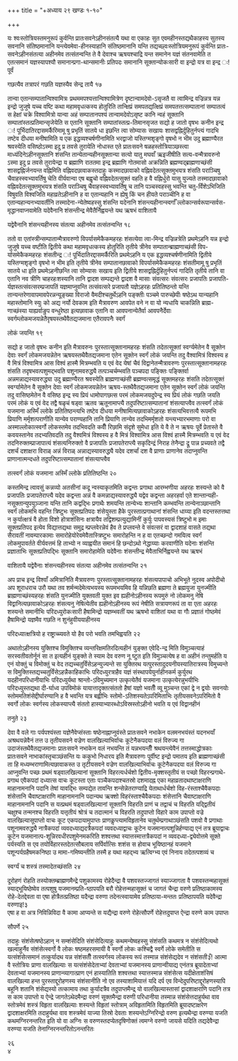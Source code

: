 +++
title = "+अध्याय २९ खण्डः १-१०"

+++

यः श्वःस्तोत्रियस्तमनुरूपं कुर्वन्ति प्रातःसवनेऽहीनसंतत्यै यथा वा एकाहः
सुत एवमहीनस्तद्यथैकाहस्य सुतस्य सवनानि संतिष्ठमानानि
यन्त्येवमेवा-हीनस्याहानि संतिष्ठमानानि
यन्ति तद्यच्छ्वःस्तोत्रियमनुरूपं कुर्वन्ति प्रातः-सवनेऽहीनसंतत्या
अहीनमेव तत्संतन्वन्ति ते वै देवाश्च ऋषयश्चाद्रि यन्त
समानेन यज्ञं संतनवामेति त एतत्समानं यज्ञस्यापश्यौ
समानान्प्रगा-थान्समानीः प्रतिपदः समानानि
सूक्तान्योकःसारी वा इन्द्रो यत्र वा इन्द्र ः\!
पूर्वं 

गछत्यैव तत्रापरं गछति यज्ञस्यैव सेन्द्र तायै १७

 

तान्वा एतान्सम्पातान्विश्वामित्रः प्रथममपश्यत्तान्विश्वामित्रेण
दृष्टान्वामदेवो-ऽसृजतै वा त्वामिन्द्र वज्रिन्नत्र यन्न
इन्द्रो जुजुषे यच्च वष्टि कथा महामवृधत्कस्य होतुरिति तान्क्षिप्रं
समपतद्यत्क्षिप्रं समपतत्तत्सम्पातानां सम्पातत्वं स हेक्षां
चक्रे विश्वामित्रो यान्वा अहं सम्पातानपश्यं तान्वामदेवोऽसृष्ट कानि न्वहं
सूक्तानि सम्पातांस्तत्प्रतिमान्सृजेयेति स एतानि सूक्तानि
सम्पातांस्तत्प्र-तिमानसृजत सद्यो ह जातो
वृषभः कनीन इन्द्र ः\! पूर्भिदातिरद्दासमर्कैरिमामू षु प्रभृतिं सातये धा
इछन्ति त्वा सोम्यासः सखायः शासद्वह्निर्दुहितुर्नप्त्यं गादभि तष्टेव
दीधया मनीषामिति य एक इद्धव्यश्चर्षणीनामिति भरद्वाजो
यस्तिग्मशृङ्गो वृषभो न भीम उदु ब्रह्माण्यैरत
श्रवस्येति वसिष्ठोऽस्मा इदु प्र तवसे तुरायेति नोधास्त एते
प्रातःसवने षळहस्तोत्रियाञ्छस्त्वा माध्यंदिनेऽहीनसूक्तानि शंसन्ति
तान्येतान्यहीनसूक्तान्या सत्यो यातु मघवाँ ऋइजीषीति
सत्य-वन्मैत्रावरुनो ऽस्मा इदु प्र तवसे
तुरायेन्द्रा य ब्रह्माणि राततमा इन्द्र ब्रह्माणि गोतमासो अक्रन्निति
ब्रह्मण्वद्ब्राह्मणाच्छंसी शासद्वह्निर्जनयन्त वह्निमिति
वह्निवदछावाकस्तदाहुः कस्मादछावाको वह्निवदेतत्सूक्तमुभयत्र
शंसति पराञ्चिषु चैवाहस्स्वभ्यावर्तिषु चेति वीर्यवान्वा एष बह्वृचो
वह्निवदेतत्सुक्तं वहति ह वै वह्निर्धुरो यासु युज्यते
तस्मादछावाको वह्निवदेतत्सूक्तमुभयत्र शंसति पराञ्चिषु
चैवाहस्स्वभ्यावर्तिषु च तानि पञ्चस्वहस्सु भवन्ति चतु-र्विंशेऽभिजिति
विषुवति विश्वजिति महाव्रतेऽहीनानि ह वा एतान्यहानि न ह्येषु किं
चन हीयते पराञ्चीनि ह वा एतान्यहान्यनभ्यावर्तीनि तस्मादेना-न्येतेष्वहस्सु
शंसन्ति यदेनानि शंसन्त्यहीनान्स्वर्गाँ
ल्लोकान्सर्वरूपान्सर्वस-मृद्धानवाप्नवामेति
यदेवैनानि शंसन्तीन्द्र मेवैतैर्निह्वयन्ते यथ ऋषभं वाशितायै 

यद्वेवैनानि शंसन्त्यहीनस्य संतत्या अहीनमेव तत्संतन्वन्ति १८

 

ततो वा एतांस्त्रीन्सम्पातान्मैत्रावरुणो विपर्यासमेकैकमहरहः शंसत्येवा
त्वा-मिन्द्र वज्रिन्नत्रेति प्रथमेऽहनि यन्न इन्द्रो जुजुषे यच्च
वष्टीति द्वितीये कथा महामवृधत्कस्य होतुरिति तृतीये त्रीनेव
सम्पातान्ब्राह्मणाच्छंसी विप-र्यासमेकैकमहरहः
शंसतीन्द्र ः\! पूर्भिदातिरद्दासमर्कैरिति प्रथमेऽहनि य एक
इद्धव्यश्चर्षणीनामिति द्वितीये यस्तिग्मशृङ्गो वृषभो न
भीम इति तृतीये त्रीनेव सम्पातानछावाको विपर्यासमेकैकमहरहः शंसतीमामू
षु प्रभृतिं सातये धा इति प्रथमेऽहनीछन्ति त्वा सोम्यासः सखाय इति द्वितीये
शासद्वह्निर्दुहितुर्नप्त्यं गादिति तृतीये तानि वा एतानि नव त्रीणि
चाहरहःशस्यानि तानि द्वादश सम्पद्यन्ते द्वादश वै मासाः
संवत्सरः संवत्सरः प्रजापतिः
प्रजापति-र्यज्ञस्तत्संवत्सरम्प्रजापतिं
यज्ञमाप्नुवन्ति तत्संवत्सरे प्रजापतौ यज्ञेऽहरहः प्रतितिष्ठन्तो यन्ति
तान्यन्तरेणावापमावपेरन्नन्यूङ्ख्या विराजो वैमदीश्चतुर्थेऽहनि
पङ्क्तीः पञ्चमे पारुच्छेपीः षष्ठेऽथ यान्यहानि महास्तोमानि स्युः
को अद्य नर्यो देवकाम इति मैत्रावरुण आवपेत वने न वा यो न्यधायि
चाकन्निति ब्राह्म-णाच्छंस्या याह्यर्वाङुप वन्धुरेष्ठा
इत्यछावाक एतानि वा आवपनान्येतैर्वा आवपनैर्देवाः
स्वर्गम्लोकमजयन्नेतैरृषयस्तथैवैतद्यजमाना
एतैरावपनैः स्वर्गं 

लोकं जयन्ति १९

 

सद्यो ह जातो वृषभः कनीन इति मैत्रावरुनः पुरस्तात्सूक्तानामहरहः शंसति
तदेतत्सूक्तां स्वर्ग्यमेतेन वै सूक्तेन देवाः स्वर्गं
लोकमजयन्नेतेन ऋषयस्तथैवैतद्यजमाना एतेन सूक्तेन
स्वर्गं लोकं जयन्ति तदु वैश्वामित्रं विश्वस्य ह वै मित्रं
विश्वामित्र आस विश्वं हास्मै मित्रम्भवति य एवं वेद
येषां चैवं विद्वानेतन्मैत्रावरुणः पुरस्तात्सूक्तानामहरहः शंसति
तदृषभवत्पशुमद्भवति पशूनामवरुद्ध्यै तत्पञ्चर्चम्भवति
पञ्चपदा पङ्क्तिः पङ्क्तिर्वा अन्नमन्नाद्यस्यावरुद्ध्या उदु
ब्रह्माण्यैरत श्रवस्येति ब्राह्मणाच्छंसी
ब्रह्मण्वत्समृद्धं सूक्तमहरहः शंसति तदेतत्सूक्तं
स्वर्ग्यामेतेन वै सूक्तेन देवाः स्वर्गं लोकमजयन्नेतेन
ऋषय-स्तथैवैतद्यजमाना एतेन सूक्तेन स्वर्गं लोकं जयन्ति तदु
वासिष्ठमेतेन वै वसिष्ठ इन्द्र स्य प्रियं धामोपागछत्स
परमं लोकमजयदुपेन्द्र स्य प्रियं लोकं गछति जयति परमं लोकं य एवं वेद
तद्वै षळृचं षड्वा ऋतव ऋतूनामाप्त्यै तदुपरिष्टात्सम्पातानां
शंसत्याप्त्वैव तत्स्वर्गं लोकं यजमाना अस्मिँ ल्लोके
प्रतितिष्ठन्त्यभि तष्टेव दीधया मनीषामित्यछावाकोऽहरहः शंसत्यभिवत्तत्यै
रूपमभि प्रियाणि मर्मृशत्पराणीति यान्येव पराण्यहानि तानि प्रियाणि
तान्येव तदभिमर्मृशतो यन्त्यभ्यारभमाणाः परो वा
अस्माल्लोकात्स्वर्गो लोकस्तमेव तदभिवदति
कवीँ रिछामि संदृशे सुमेधा इति ये वै ते न ऋषयः पूर्वे प्रेतास्ते वै
कवयस्तानेव तदभ्यतिवदति तदु वैश्वमित्रं विश्वस्य ह वै मित्रं विश्वामित्र
आस विश्वं हास्मै मित्रम्भवति य एवं वेद तदनिरुक्तम्प्राजापात्यं
शंसत्यनिरुक्तो वै प्रजापतिः प्रजापतेराप्त्यै सकृदिन्द्रं
निराह तेनैन्द्रा द्रू पान्न प्रच्यवते तद्वै दशर्चं दशाक्षरा विराळ् अन्नं
विराळ् अन्नाद्यस्यावरुद्ध्यै यदेव दशर्चां दश वै प्राणाः प्राणानेव
तदाप्नुवन्ति प्राणानात्मन्दधते तदुपरिष्टात्सम्पातानां
शंसत्याप्त्वैव 

तत्स्वर्गं लोकं यजमाना अस्मिँ ल्लोके प्रतितिष्ठन्ति २०

 

कस्तमिन्द्र त्वावसुं कन्नव्यो अतसीनां कदू न्वस्याकृतमिति कद्वन्तः
प्रगाथा आरम्भणीया अहरहः शस्यन्ते को वै प्रजापतिः
प्रजापतेराप्त्यै यदेव कद्वन्ता अन्नं वै
कमन्नाद्यस्यावरुद्ध्यै यद्वेव कद्वन्ता
अहरहर्वा एते शान्तान्यही-नसूक्तान्युपयुञ्जाना यन्ति तानि
कद्वद्भिः प्रगाथैः शमयन्ति तान्येभ्यः शान्तानि कम्भवन्ति
तान्येनाञ्छान्तानि स्वर्गं लोकमभि वहन्ति
त्रिष्टुभः सूक्तप्रतिपदः शंसेयुस्ता हैके पुरस्तात्प्रगाथानां शंसन्ति
धाय्या इति वदन्तस्तत्तथा न कुर्यात्क्षत्रं वै होता विशो
होत्राशंसिनः क्षत्रायैव तद्विशम्प्रत्युद्यामिनीं
कुर्युः पापवस्यसं त्रिष्टुभो म इमाः सूक्तप्रतिपद इत्येव
विद्यात्तद्यथा समुद्र म्प्रप्लवेरन्नेवं हैव ते प्रप्लवन्ते वे
संवत्सरं वा द्वादशाहं वासते तद्यथा सैरावतीं नावम्पारकामाः
समारोहेयोरेवमेवैतास्त्रिष्टुभः समारोहन्ति न ह
वा एतच्छन्दो गमयित्व स्वर्गं लोकमुपावर्तते वीर्यवत्तमं हि ताभ्यो न
व्याह्वयीत समानं हि छन्दोऽथो नेद्धाय्याः करवाणीति यदेनाः शंसन्ति
प्रज्ञाताभिः सूक्तप्रतिपद्भिः सूक्तानि समारोहामेति यदेवैनाः शंसन्तीन्द्र
मेवैताभिर्निह्वयन्ते यथ ऋषभं 

वाशितायै यद्वेवैनाः शंसन्त्यहीनस्य संतत्या अहीनमेव तत्संतन्वन्ति २१

 

अप प्राच इन्द्र विश्वाँ अमित्रानिति मैत्रावरुणः पुरस्तात्सूक्तानामहरहः
शंसत्यपापाचो अभिभूते नुदस्व अपोदीचो अप शूराधराच उरौ यथा तव
शर्मन्मदेमेत्यभयस्य रूपमभयमिव हि यन्निछति ब्रह्मणा
ते ब्रह्मयुजा युनज्मीति ब्राह्मणाच्छंस्यहरहः शंसति युनज्मीति
युक्तवती युक्त इव ह्यहीनोऽहीनस्य रूपमुरुं नो लोकमनु नेषि
विद्वानित्यछावाकोऽहरहः शंसत्यनु नेषित्येतीव ह्यहीनोऽहीनस्य रूपं नेषीति
सत्रायणरूपं ता वा एता अहरहः शस्यन्ते समानीभिः परिदध्युरोकःसारी
हैषामिन्द्रो यज्ञम्भवतीं यथ ऋषभो वाशितां यथा वा गौः
प्रज्ञातं गोष्ठमेवं हैषामिन्द्रो यज्ञमैव गछति न
शुनंहुवीययाहीनस्य 

परिदध्यात्क्षत्रियो ह राष्ट्राच्च्यवते यो हैव परो भवति तमभिह्वयति २२

 

अथातोऽहीनस्य युक्तिश्च विमुक्तिश्च व्यन्तरिक्षमतिरदित्यहीनं युङ्क्त
एवेदि-न्द्र मिति विमुञ्चत्याहं सरस्वतीवतोर्नूनं सा त इत्यहीनं
युङ्क्ते ते स्याम देव वरुण नू ष्टुत इति विमुञ्चत्येष ह वा अहीनं
तन्तुमर्हति य एनं योक्तुं च विमोक्तुं च वेद
तद्यच्चतुर्विंसेऽहन्युज्यन्ते सा युक्तिरथ
यत्पुरस्तादुदयनीयस्यातिरात्रस्य विमुच्यन्ते स
विमुक्तिस्तद्यच्चतुर्विंसेऽहन्नैकाहिकाभिः
परिदध्युरत्राहैव यज्ञं संस्थापयेयुर्नाहीनकर्म कुर्युरथ यदहीनपरिधानीयाभिः
परिदध्युर्यथा श्रान्तो-ऽविमुच्यमान उत्कृत्येतैवं यजमाना
उत्कृत्येरन्नुभयीभिः परिदध्युस्तद्यथा
दी-र्घाध्व उपविमोकं यायात्तादृक्तत्संततो हैषां यज्ञो भवतीँ व्यू
मुञ्चन्त एकां द्वे न द्वयोः सवनयोः
स्तोममतिशंसेद्दीर्घारण्यानि
ह वै भवन्ति यत्र बह्वीभिः स्तोमो-ऽतिशस्यतेऽपरिमिताभिः तृतीयसवनेऽपरिमितो
वै स्वर्गो लोकः स्वर्गस्य लोकस्याप्त्यै संततो
हास्याभ्यारब्धोऽविस्रस्तोऽहीनो
भवति य एवं विद्वानहीनं 

तनुते २३

 

देवा वै वले गाः पर्यपश्यंस्ता यज्ञेनैवेप्संस्ताः षष्ठेनाह्नाप्नुवंस्ते
प्रातःसवने नभाकेन वलमनभयंस्तं यदनभयाँ अश्रथयन्नेवैनं तत्त उ
तृतीयसवने वज्रेण वालखिल्याभिर्वाचः कूटेनैकपदया वलं
विरुज्य गा उदाजंस्तथैवैतद्यजमानाः प्रातःसवने नभाकेन वलं नभयन्ति
तं यन्नभयन्तीँ श्रथयन्त्येवैनं तत्तस्माद्धोत्रकाः प्रातःसवने
नाभाकांस्तृचाञ्छंसन्ति यः ककुभो निधारय इति
मैत्रावरुणः पूर्वीष्ट इन्द्रो पमातय इति
ब्राह्मणाच्छंसी ता हि मध्यम्भराणामित्यछावाकस्त
उ तृटीयसवने वज्रेण वालखिल्याभिर्वाचः कूटेनैकपदया वलं विरुज्य गा
आप्नुवन्ति पच्छः प्रथमं षड्वालखिल्यानां सूक्तानि
विहरत्यर्धर्चशो द्वितीय-मृक्शस्तृतीयं स पच्छो
विहरन्प्रगाथे-प्रगाथ एवैकपदां दध्यात्स वाचः
कूटस्ता एताः पञ्चैकपदाश्चतस्रो दशमादह्न एका महाव्रतादथाष्टाक्षराणि
माहानामनानि पदानि तेषां यावद्भिः सम्पद्येत तावन्ति
शन्सेन्नेतराण्याद्रि येताथार्धर्चशो
विह-रंस्ताश्चैवैकपदाः शंसेत्तानि चैवाष्टाक्षराणि
माहानामनानि पदान्यथ ऋक्शो विहरंस्ताश्चैवैकपदाः
शंसेत्तानि चैवाष्टाक्षराणि माहानामनानि पदानि स
यत्प्रथमं षड्वालखिल्यानां सूक्तानि विहरति प्राणं च तद्वाचं च
विहरति यद्द्वितीयं चक्षुश्च तन्मनश्च विहरति यत्तृतीयं श्रोत्रं च
तदात्मानं च विहरति तदुपाप्तो विहारे काम उपाप्तो वज्रे
वालखिल्यासूपाप्तो वाचः कूट एकपदायामुपाप्तः प्राणकॢप्त्यामविहृतानेव
चतुर्थम्प्रगाथाञ्छंसति पशवो वै प्रगाथाः पशूनामवरुद्ध्यै नात्रैकपदां
व्यवदध्याद्यदत्रैकपदां व्यवदध्याद्वाचः कूटेन
यजमानात्पशून्निर्हण्याद्य एनं तत्र
ब्रूयाद्वाचः कूटेन यजमानात्प-शून्निरवधीरपशुमेनमकरिति शश्वत्तथा
स्यात्तस्मात्तत्रैकपदां न व्यवदध्या-द्व्येवोत्तमे सूक्ते
पर्यस्यति स एव तयोर्विहारस्तदेतत्सौबलाय सर्पिर्वात्सिः शशंस स
होवाच भूयिष्ठानहं यजमाने पशून्पर्यग्रहैषमकनिष्ठा उ
मामा-गमिष्यन्तीति तस्मै ह यथा महद्भ्य
ऋत्विग्भ्य एवं निनाय तदेतत्पशव्यं च 

स्वर्ग्यं च शस्त्रं तस्मादेतच्छंसति २४

 

दूरोहणं रोहति तस्योक्तम्ब्राह्मणमैन्द्रे पशुकामस्य रोहेदैन्द्रा वै
पशवस्तज्जागतं स्याज्जागता वै पशवस्तन्महासूक्तं
स्याद्भूयिष्ठेष्वेव तत्पशुषु
यजमानम्प्रति-ष्ठापयति बरौ
रोहेत्तन्महासूक्तं च जागतं चैन्द्रा
वरुणे प्रतिष्ठाकामस्य रोहे-देतद्देवता वा एषा होत्रैतत्प्रतिष्ठा
यदैन्द्रा वरुणा तदेनत्स्वायामेव प्रतिष्ठाया-मन्ततः प्रतिष्ठापयति
यदेवैन्द्रा वरुणाइ\!३   
एषा ह वा अत्र निविन्निविदा वै कामा आप्यन्ते स
यद्यैन्द्रा वरुणे रोहेत्सौपर्णे रोहेत्तदुपाप्त ऐन्द्रा वरुणे काम
उपाप्तः 

सौपर्णे २५

 

तदाहुः संशंसेत्षष्ठेऽहान् न सम्शंसेदिति संशंसेदित्याहुः कथमन्येष्वहस्सु
संशंसति कथमत्र न संशंसेदित्यथो खल्वाहुर्नैव संशंसेत्स्वर्गो वै लोकः
षष्ठमहरसमायी वै स्वर्गो लोकः कश्चिद्वै स्वर्गे लोके समेतीति स
यत्संशंसेत्समानं तत्कुर्यादथ यन्न संशंसतीँ तत्स्वर्गस्य लोकस्य
रूपं तस्मान्न संशंसेद्यदेव न संशंसती३ँ\! आत्मा वै स्तोत्रियः प्राणा
वालखिल्याः स यत्संशंसेदेताभ्यां देवताभ्यां यजमानस्य
प्राणान्वीयाद्य एनंतत्र ब्रूयादेताभ्यां देवताभ्यां
यजमानस्य प्राणान्व्यागात्प्राण एनं हास्यातिति शश्वत्तथा स्यात्तस्मान्न
संशंसेत्स यदीक्षेताशंसिषं वालखिल्या हन्त पुरस्ताद्दूरोहणस्य
संशंसानीति नो एव तस्याशामियात्तं यदि दर्प एव
विन्देदुपरिष्टाद्दूरोहणस्यापि बहूनि शतानि
शंसेद्यस्यो तत्कामाय तथा कुर्यादत्रैव
तदुपाप्तमैन्द्र् यो वालखिल्यास्तासां
द्वादशाक्षराणि पदानि तत्र स काम उपाप्तो य ऐन्द्रे
जागतेऽथेदमैन्द्रा वरुणं सूक्तमैन्द्रा वरुणी परिधानीया तस्मान्न
संशंसेत्तदाहुर्यथा वाव स्तोत्रमेवं शस्त्रं विहृता वालखिल्याः
शस्यन्ते विहृतां स्तोत्राम् अविहृतामिति विहृतमिति
ब्रूयादष्टाक्षरेण द्वादशाक्षरमिति
तदाहुर्यथा वाव शस्त्रमेवं याज्या तिस्रो देवताः
शस्यन्तेऽग्निरिन्द्रो वरुण इत्यथैन्द्रा वरुण्या यजति
कथमग्निरनन्तरित इति यो वा अग्निः स वरुणस्तदप्येतदृषिणोक्तं
त्वमग्ने वरुणो जायसे यदिति तद्यदेवैन्द्रा वरुण्या यजति
तेनाग्निरनन्तरितोऽनन्तरितः 

२६   
४

 